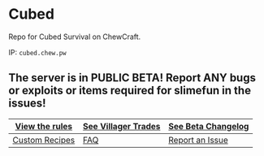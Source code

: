 # Cubed

Repo for Cubed Survival on ChewCraft.

IP: `cubed.chew.pw`

## The server is in PUBLIC BETA! Report ANY bugs or exploits or items required for slimefun in the issues!

[View the rules](https://github.com/ChewCraft/Cubed/blob/master/rules.md) | [See Villager Trades](https://github.com/ChewCraft/Cubed/blob/master/VillagerTrades.md) | [See Beta Changelog](https://github.com/ChewCraft/Cubed/blob/master/CHANGELOG.md)
---|----|---
[Custom Recipes](https://github.com/ChewCraft/Cubed/blob/master/CustomRecipes.md) | [FAQ](https://github.com/ChewCraft/Cubed/blob/master/FAQ.md) | [Report an Issue](http://github.com/chewcraft/cubed/issues/new)
